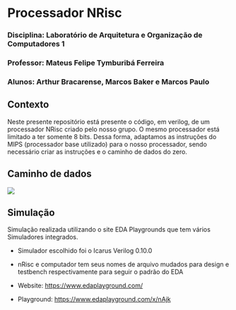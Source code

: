 # Processador NRisc
### Disciplina: Laboratório de Arquitetura e Organização de Computadores 1
### Professor: Mateus Felipe Tymburibá Ferreira
### Alunos: Arthur Bracarense, Marcos Baker e Marcos Paulo

## Contexto

Neste presente repositório está presente o código, em verilog, de um processador NRisc criado pelo nosso grupo. O mesmo processador está limitado a ter somente 8 bits. Dessa forma, adaptamos as instruções do MIPS (processador base utilizado) para o nosso processador, sendo necessário criar as instruções e o caminho de dados do zero.

## Caminho de dados

![](https://cdn.discordapp.com/attachments/1088625280064688242/1124133830886948924/image.png)

## Simulação

Simulação realizada utilizando o site EDA Playgrounds que tem vários Simuladores integrados.
- Simulador escolhido foi o Icarus Verilog 0.10.0
- nRisc e computador tem seus nomes de arquivo mudados para design e testbench respectivamente para seguir o padrão do EDA

- Website: https://www.edaplayground.com/
- Playground: https://www.edaplayground.com/x/nAjk
